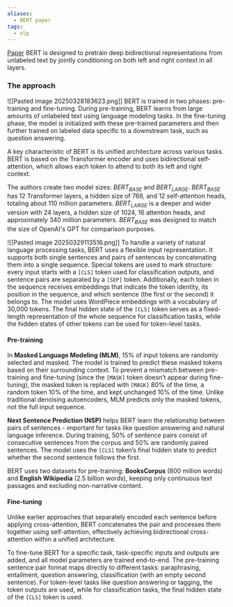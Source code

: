 ```yaml
---
aliases:
  - BERT paper
tags:
  - nlp
---
```

[Paper](https://arxiv.org/abs/1810.04805)
BERT is designed to pretrain deep bidirectional representations from unlabeled text by jointly conditioning on both left and right context in all layers.

### The approach
![[Pasted image 20250328183623.png]]
BERT is trained in two phases: pre-training and fine-tuning. During pre-training, BERT learns from large amounts of unlabeled text using language modeling tasks. In the fine-tuning phase, the model is initialized with these pre-trained parameters and then further trained on labeled data specific to a downstream task, such as question answering.

A key characteristic of BERT is its unified architecture across various tasks. BERT is based on the Transformer encoder and uses bidirectional self-attention, which allows each token to attend to both its left and right context.

The authors create two model sizes: $BERT_{BASE}$ and $BERT_{LARGE}$. $BERT_{BASE}$ has 12 Transformer layers, a hidden size of 768, and 12 self-attention heads, totaling about 110 million parameters. $BERT_{LARGE}$ is a deeper and wider version with 24 layers, a hidden size of 1024, 16 attention heads, and approximately 340 million parameters. $BERT_{BASE}$ was designed to match the size of OpenAI's GPT for comparison purposes.

![[Pasted image 20250329113516.png]]
To handle a variety of natural language processing tasks, BERT uses a flexible input representation. It supports both single sentences and pairs of sentences by concatenating them into a single sequence. Special tokens are used to mark structure: every input starts with a `[CLS]` token used for classification outputs, and sentence pairs are separated by a `[SEP]` token. Additionally, each token in the sequence receives embeddings that indicate the token identity, its position in the sequence, and which sentence (the first or the second) it belongs to. The model uses WordPiece embeddings with a vocabulary of 30,000 tokens. The final hidden state of the `[CLS]` token serves as a fixed-length representation of the whole sequence for classification tasks, while the hidden states of other tokens can be used for token-level tasks.

#### Pre-training
In **Masked Language Modeling (MLM)**, 15% of input tokens are randomly selected and masked. The model is trained to predict these masked tokens based on their surrounding context. To prevent a mismatch between pre-training and fine-tuning (since the `[MASK]` token doesn’t appear during fine-tuning), the masked token is replaced with `[MASK]` 80% of the time, a random token 10% of the time, and kept unchanged 10% of the time. Unlike traditional denoising autoencoders, MLM predicts only the masked tokens, not the full input sequence.

**Next Sentence Prediction (NSP)** helps BERT learn the relationship between pairs of sentences - important for tasks like question answering and natural language inference. During training, 50% of sentence pairs consist of consecutive sentences from the corpus and 50% are randomly paired sentences. The model uses the `[CLS]` token’s final hidden state to predict whether the second sentence follows the first.

BERT uses two datasets for pre-training: **BooksCorpus** (800 million words) and **English Wikipedia** (2.5 billion words), keeping only continuous text passages and excluding non-narrative content.

#### Fine-tuning
Unlike earlier approaches that separately encoded each sentence before applying cross-attention, BERT concatenates the pair and processes them together using self-attention, effectively achieving bidirectional cross-attention within a unified architecture.

To fine-tune BERT for a specific task, task-specific inputs and outputs are added, and all model parameters are trained end-to-end. The pre-training sentence pair format maps directly to different tasks: paraphrasing, entailment, question answering, classification (with an empty second sentence). For token-level tasks like question answering or tagging, the token outputs are used, while for classification tasks, the final hidden state of the `[CLS]` token is used.
